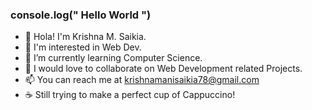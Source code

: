 ### console.log(" Hello World ")
- 👋 Hola! I'm Krishna M. Saikia.
- 👀 I'm interested in Web Dev.
- 🌱 I’m currently learning Computer Science.
- 🐧 I would love to collaborate on Web Development related Projects.
- 📫 You can reach me at krishnamanisaikia78@gmail.com
- ☕ Still trying to make a perfect cup of Cappuccino!
